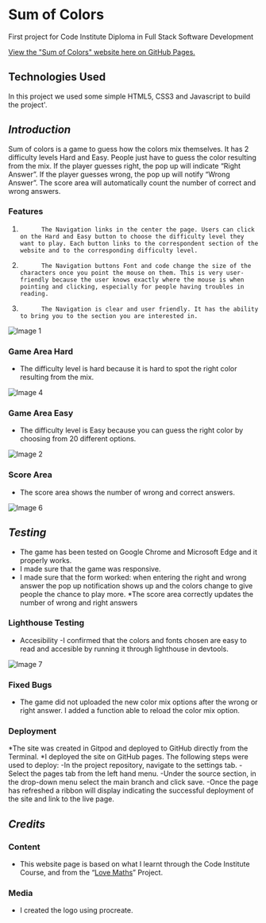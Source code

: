 # Sum of Colors

First project for Code Institute Diploma in Full Stack Software Development

[View the "Sum of Colors" website here on GitHub Pages.](https://veridario.github.io/Sum-of-Colors/)

## Technologies Used

In this project we used some simple HTML5, CSS3 and Javascript to build the project'.

## ***Introduction***

Sum of colors is a game to guess how the colors mix themselves. It has 2 difficulty levels Hard and Easy. People just have to guess the color resulting from the mix. If the player guesses right, the pop up will indicate “Right Answer”. If the player guesses wrong, the pop up will notify “Wrong Answer”. The score area will automatically count the number of correct and wrong answers. 

### Features

1.           The Navigation links in the center the page. Users can click on the Hard and Easy button to choose the difficulty level they want to play. Each button links to the correspondent section of the website and to the corresponding difficulty level.

2.           The Navigation buttons Font and code change the size of the characters once you point the mouse on them. This is very user-friendly because the user knows exactly where the mouse is when pointing and clicking, especially for people having troubles in reading.

3.           The Navigation is clear and user friendly. It has the ability to bring you to the section you are interested in.
	
![Image 1](https://user-images.githubusercontent.com/89994195/196922807-60acf9f8-5208-4289-b1be-a5f84639aa59.png)
 
### Game Area Hard

*	The difficulty level is hard because it is hard to spot the right color resulting from the mix.

![Image 4](https://user-images.githubusercontent.com/89994195/196919111-5cafebf8-8393-4364-8224-c44ccb33a965.png)

### Game Area Easy

*	The difficulty level is Easy because you can guess the right color by choosing from 20 different options.

![Image 2](https://user-images.githubusercontent.com/89994195/196919059-b08add58-ead0-472a-bc42-d2f3390ec200.png)

### Score Area

*	The score area shows the number of wrong and correct answers.

![Image 6](https://user-images.githubusercontent.com/89994195/196920049-406aa63a-c881-4fd7-ab48-b7ac36b40854.png)

## ***Testing***

* The game has been tested on Google Chrome and Microsoft Edge and it properly works.
* I made sure that the game was responsive.
*  I made sure that the form worked: when entering the right and wrong answer the pop up notification shows up and the colors change to give people the chance to play more.
*The score area correctly updates the number of wrong and right answers

### Lighthouse Testing

* Accesibility
  -I confirmed that the colors and fonts chosen are easy to read and accesible by running it through lighthouse in devtools.

![Image 7](https://user-images.githubusercontent.com/89994195/196921616-b6fec690-0858-48e5-bfab-e2707f912b64.png)

### Fixed Bugs

* The game did not uploaded the new color mix options after the wrong or right answer. I added a function able to reload the color mix option.


### Deployment

*The site was created in Gitpod and deployed to GitHub directly from the Terminal.
*I deployed the site on GitHub pages. The following steps were used to deploy:
	-In the project repository, navigate to the settings tab.
	-Select the pages tab from the left hand menu.
	-Under the source section, in the drop-down menu select the main branch and click save.
	-Once the page has refreshed a ribbon will display indicating the successful deployment of the site and link to the live page.

## ***Credits***

### Content 
*	This website page is based on what I learnt through the Code Institute Course, and from the “[Love Maths]( https://github.com/Code-Institute-Solutions/love-maths-2.0-sourcecode/tree/master/05-tidying-up/01-a-few-last-things)” Project. 

### Media  

*	I created the logo using procreate.


